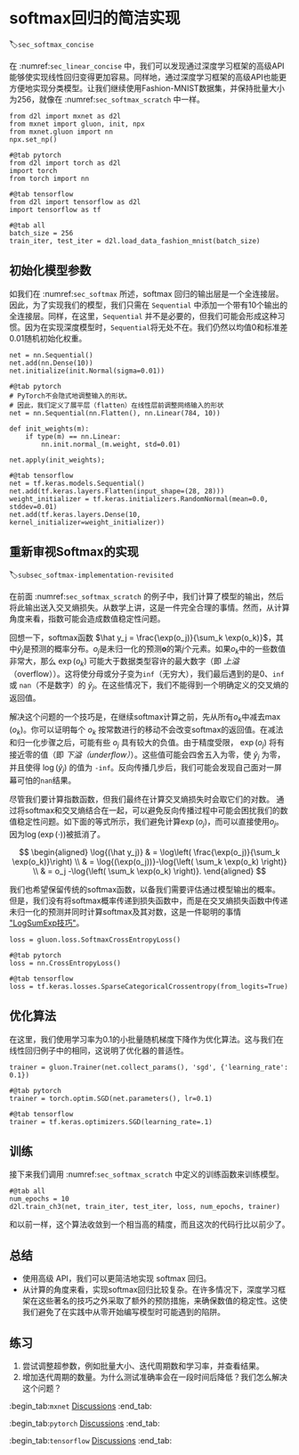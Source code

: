 # softmax回归的简洁实现
:label:`sec_softmax_concise`

在 :numref:`sec_linear_concise` 中，我们可以发现通过深度学习框架的高级API能够使实现线性回归变得更加容易。同样地，通过深度学习框架的高级API也能更方便地实现分类模型。让我们继续使用Fashion-MNIST数据集，并保持批量大小为256，就像在 :numref:`sec_softmax_scratch` 中一样。

```{.python .input}
from d2l import mxnet as d2l
from mxnet import gluon, init, npx
from mxnet.gluon import nn
npx.set_np()
```

```{.python .input}
#@tab pytorch
from d2l import torch as d2l
import torch
from torch import nn
```

```{.python .input}
#@tab tensorflow
from d2l import tensorflow as d2l
import tensorflow as tf
```

```{.python .input}
#@tab all
batch_size = 256
train_iter, test_iter = d2l.load_data_fashion_mnist(batch_size)
```

## 初始化模型参数

如我们在 :numref:`sec_softmax` 所述，softmax 回归的输出层是一个全连接层。因此，为了实现我们的模型，我们只需在 `Sequential` 中添加一个带有10个输出的全连接层。同样，在这里，`Sequential` 并不是必要的，但我们可能会形成这种习惯。因为在实现深度模型时，`Sequential`将无处不在。我们仍然以均值0和标准差0.01随机初始化权重。

```{.python .input}
net = nn.Sequential()
net.add(nn.Dense(10))
net.initialize(init.Normal(sigma=0.01))
```

```{.python .input}
#@tab pytorch
# PyTorch不会隐式地调整输入的形状。
# 因此，我们定义了展平层（flatten）在线性层前调整网络输入的形状
net = nn.Sequential(nn.Flatten(), nn.Linear(784, 10))

def init_weights(m):
    if type(m) == nn.Linear:
        nn.init.normal_(m.weight, std=0.01)

net.apply(init_weights);
```

```{.python .input}
#@tab tensorflow
net = tf.keras.models.Sequential()
net.add(tf.keras.layers.Flatten(input_shape=(28, 28)))
weight_initializer = tf.keras.initializers.RandomNormal(mean=0.0, stddev=0.01)
net.add(tf.keras.layers.Dense(10, kernel_initializer=weight_initializer))
```

## 重新审视Softmax的实现
:label:`subsec_softmax-implementation-revisited`

在前面 :numref:`sec_softmax_scratch` 的例子中，我们计算了模型的输出，然后将此输出送入交叉熵损失。从数学上讲，这是一件完全合理的事情。然而，从计算角度来看，指数可能会造成数值稳定性问题。

回想一下，softmax函数 $\hat y_j = \frac{\exp(o_j)}{\sum_k \exp(o_k)}$，其中$\hat y_j$是预测的概率分布。$o_j$是未归一化的预测$\mathbf{o}$的第$j$个元素。如果$o_k$中的一些数值非常大，那么 $\exp(o_k)$ 可能大于数据类型容许的最大数字（即 *上溢*（overflow））。这将使分母或分子变为`inf`（无穷大），我们最后遇到的是0、`inf` 或 `nan`（不是数字）的 $\hat y_j$。在这些情况下，我们不能得到一个明确定义的交叉熵的返回值。

解决这个问题的一个技巧是，在继续softmax计算之前，先从所有$o_k$中减去$\max(o_k)$。你可以证明每个 $o_k$ 按常数进行的移动不会改变softmax的返回值。在减法和归一化步骤之后，可能有些 $o_j$ 具有较大的负值。由于精度受限， $\exp(o_j)$ 将有接近零的值（即 *下溢（underflow）*）。这些值可能会四舍五入为零，使 $\hat y_j$ 为零，并且使得 $\log(\hat y_j)$ 的值为 `-inf`。反向传播几步后，我们可能会发现自己面对一屏幕可怕的`nan`结果。

尽管我们要计算指数函数，但我们最终在计算交叉熵损失时会取它们的对数。
通过将softmax和交叉熵结合在一起，可以避免反向传播过程中可能会困扰我们的数值稳定性问题。如下面的等式所示，我们避免计算$\exp(o_j)$，而可以直接使用$o_j$。因为$\log(\exp(\cdot))$被抵消了。

$$
\begin{aligned}
\log{(\hat y_j)} & = \log\left( \frac{\exp(o_j)}{\sum_k \exp(o_k)}\right) \\
& = \log{(\exp(o_j))}-\log{\left( \sum_k \exp(o_k) \right)} \\
& = o_j -\log{\left( \sum_k \exp(o_k) \right)}.
\end{aligned}
$$

我们也希望保留传统的softmax函数，以备我们需要评估通过模型输出的概率。
但是，我们没有将softmax概率传递到损失函数中，而是在交叉熵损失函数中传递未归一化的预测并同时计算softmax及其对数，这是一件聪明的事情 ["LogSumExp技巧"](https://en.wikipedia.org/wiki/LogSumExp)。

```{.python .input}
loss = gluon.loss.SoftmaxCrossEntropyLoss()
```

```{.python .input}
#@tab pytorch
loss = nn.CrossEntropyLoss()
```

```{.python .input}
#@tab tensorflow
loss = tf.keras.losses.SparseCategoricalCrossentropy(from_logits=True)
```

## 优化算法

在这里，我们使用学习率为0.1的小批量随机梯度下降作为优化算法。这与我们在线性回归例子中的相同，这说明了优化器的普适性。

```{.python .input}
trainer = gluon.Trainer(net.collect_params(), 'sgd', {'learning_rate': 0.1})
```

```{.python .input}
#@tab pytorch
trainer = torch.optim.SGD(net.parameters(), lr=0.1)
```

```{.python .input}
#@tab tensorflow
trainer = tf.keras.optimizers.SGD(learning_rate=.1)
```

## 训练

接下来我们调用 :numref:`sec_softmax_scratch` 中定义的训练函数来训练模型。

```{.python .input}
#@tab all
num_epochs = 10
d2l.train_ch3(net, train_iter, test_iter, loss, num_epochs, trainer)
```

和以前一样，这个算法收敛到一个相当高的精度，而且这次的代码行比以前少了。

## 总结

* 使用高级 API，我们可以更简洁地实现 softmax 回归。
* 从计算的角度来看，实现softmax回归比较复杂。在许多情况下，深度学习框架在这些著名的技巧之外采取了额外的预防措施，来确保数值的稳定性。这使我们避免了在实践中从零开始编写模型时可能遇到的陷阱。

## 练习

1. 尝试调整超参数，例如批量大小、迭代周期数和学习率，并查看结果。
1. 增加迭代周期的数量。为什么测试准确率会在一段时间后降低？我们怎么解决这个问题？

:begin_tab:`mxnet`
[Discussions](https://discuss.d2l.ai/t/1794)
:end_tab:

:begin_tab:`pytorch`
[Discussions](https://discuss.d2l.ai/t/1793)
:end_tab:

:begin_tab:`tensorflow`
[Discussions](https://discuss.d2l.ai/t/1792)
:end_tab:
